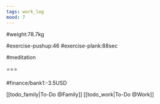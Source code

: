 ```yaml
---
tags: work_log
mood: 7
---
```


#weight:78.7kg

#exercise-pushup:46
#exercise-plank:88sec

#meditation

⭐⭐⭐

#finance/bank1:-3.5USD

[[todo_family|To-Do @Family]]
[[todo_work|To-Do @Work]]
